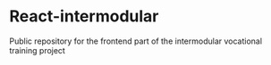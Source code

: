 # React-intermodular
Public repository for the frontend part of the intermodular vocational training project
